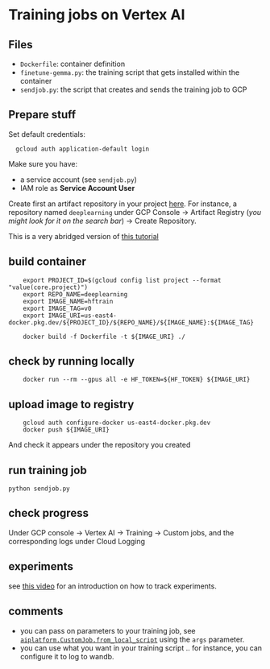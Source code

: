 # Training jobs on Vertex AI

## Files

- `Dockerfile`: container definition
- `finetune-gemma.py`: the training script that gets installed within the container
- `sendjob.py`: the script that creates and sends the training job to GCP


## Prepare stuff 

Set default credentials:

      gcloud auth application-default login 

Make sure you have:

- a service account (see `sendjob.py`)
- IAM role as **Service Account User**


Create first an artifact repository in your project [here](https://cloud.google.com/artifact-registry/docs/docker/store-docker-container-images#before-you-begin). For instance,  a repository named `deeplearning` under GCP Console $\to$ Artifact Registry (_you might look for it on the search bar_) $\to$ Create Repository.


This is a very abridged version of [this tutorial](https://cloud.google.com/vertex-ai/docs/training/create-custom-container)


## build container

        export PROJECT_ID=$(gcloud config list project --format "value(core.project)")
        export REPO_NAME=deeplearning
        export IMAGE_NAME=hftrain
        export IMAGE_TAG=v0
        export IMAGE_URI=us-east4-docker.pkg.dev/${PROJECT_ID}/${REPO_NAME}/${IMAGE_NAME}:${IMAGE_TAG}
        
        docker build -f Dockerfile -t ${IMAGE_URI} ./

## check by running locally 

        docker run --rm --gpus all -e HF_TOKEN=${HF_TOKEN} ${IMAGE_URI}

## upload image to registry


        gcloud auth configure-docker us-east4-docker.pkg.dev
        docker push ${IMAGE_URI}

And check it appears under the repository you created

## run training job

    python sendjob.py

## check progress

Under GCP console $\to$ Vertex AI $\to$ Training $\to$ Custom jobs, and the corresponding logs under Cloud Logging

## experiments

see [this video](https://www.youtube.com/watch?v=a_YXZ5UltkU) for an introduction on how to track experiments.

## comments

- you can pass on parameters to your training job, see [`aiplatform.CustomJob.from_local_script`](https://cloud.google.com/python/docs/reference/aiplatform/latest/google.cloud.aiplatform.CustomJob#google_cloud_aiplatform_CustomJob_from_local_script) using the `args` parameter.
- you can use what you want in your training script .. for instance, you can configure it to log to wandb.